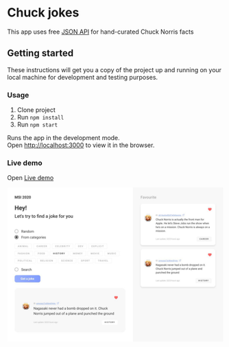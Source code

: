 # Chuck jokes

This app uses free [JSON API](https://api.chucknorris.io/) for hand-curated Chuck Norris facts

## Getting started

These instructions will get you a copy of the project up and running on your local machine for development and testing purposes.

### Usage

1. Clone project
2. Run `npm install`
3. Run `npm start`

Runs the app in the development mode.<br />
Open [http://localhost:3000](http://localhost:3000) to view it in the browser.

### Live demo

Open [Live demo](https://ihor-onyshchuk.github.io/chuck-jokes/)

![cover for app](https://github.com/Ihor-Onyshchuk/chuck-jokes/blob/master/preview.jpg 'preview')
